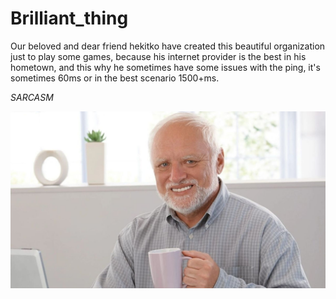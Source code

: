 # Brilliant_thing

Our beloved and dear friend hekitko have created this beautiful organization just to play some games,
because his internet provider is the best in his hometown, and this why he sometimes have some issues with the ping,
it's sometimes 60ms or in the best scenario 1500+ms.


*SARCASM*

![4e5046fc8d6a97d18a5f54beaed54dea-1681747291.jpg](4e5046fc8d6a97d18a5f54beaed54dea-1681747291.jpg)
